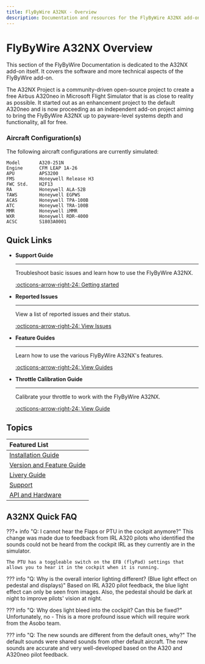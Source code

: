 ```yaml
---
title: FlyByWire A32NX - Overview 
description: Documentation and resources for the FlyByWire A32NX add-on for Microsoft Flight Simulator 2020.
---
```


<link rel="stylesheet" href="../../stylesheets/toc-tables.css">

# FlyByWire A32NX Overview

This section of the FlyByWire Documentation is dedicated to the A32NX add-on itself. It covers the software and more technical aspects of the FlyByWire add-on.

The A32NX Project is a community-driven open-source project to create a free Airbus A320neo in Microsoft Flight Simulator that is as close to reality as possible. It started out as an enhancement project to the default A320neo and is now proceeding as an independent add-on project aiming to bring the FlyByWire A32NX up to payware-level systems depth and functionality, all for free.

### **Aircraft Configuration(s)**

The following aircraft configurations are currently simulated:

```title="Simulated Hardware"
Model       A320-251N
Engine      CFM LEAP 1A-26
APU         APS3200
FMS         Honeywell Release H3
FWC Std.    H2F13
RA          Honeywell ALA-52B
TAWS        Honeywell EGPWS
ACAS        Honeywell TPA-100B
ATC         Honeywell TRA-100B
MMR         Honeywell iMMR
WXR         Honeywell RDR-4000
ACSC        S1803A0001
```

## Quick Links

<div class="grid cards" markdown>

- **Support Guide**
    
    ---
    
    Troubleshoot basic issues and learn how to use the FlyByWire A32NX.
    
    [:octicons-arrow-right-24: Getting started](../support/index.md)
    
- **Reported Issues**

    ---
    
    View a list of reported issues and their status.
        
    [:octicons-arrow-right-24: View Issues](../support/known-issues/known-issues)

- **Feature Guides**

    ---
    
    Learn how to use the various FlyByWire A32NX's features.
    
    [:octicons-arrow-right-24: View Guides](feature-guides/index.md)

- **Throttle Calibration Guide**
    
    ---
        
    Calibrate your throttle to work with the FlyByWire A32NX.
        
    [:octicons-arrow-right-24: View Guide](../common/flypados3/throttle-calibration.md)

</div>

##  Topics

| Featured List                                           |
|:--------------------------------------------------------|
| [Installation Guide](../install/installation.md)        |
| [Version and Feature Guide](../install/fbw-versions.md) |
| [Livery Guide](../install/liveries.md)                  |
| [Support](../support/index.md)                          |
| [API and Hardware](a32nx-api/index.md)                  |

## A32NX Quick FAQ

???+ info "Q: I cannot hear the Flaps or PTU in the cockpit anymore?"
    This change was made due to feedback from IRL A320 pilots who identified the sounds could not be heard from the cockpit IRL as they currently are in the simulator.

    The PTU has a toggleable switch on the EFB (flyPad) settings that allows you to hear it in the cockpit when it is running.

??? info "Q: Why is the overall interior lighting different? (Blue light effect on pedestal and displays)"
    Based on IRL A320 pilot feedback, the blue light effect can only be seen from images. Also, the pedestal should be dark at night to improve pilots' vision at night.

??? info "Q: Why does light bleed into the cockpit? Can this be fixed?"
    Unfortunately, no - This is a more profound issue which will require work from the Asobo team.

??? info "Q: The new sounds are different from the default ones, why?"
    The default sounds were shared sounds from other default aircraft. The new sounds are accurate and very well-developed based on the A320 and A320neo pilot feedback.
